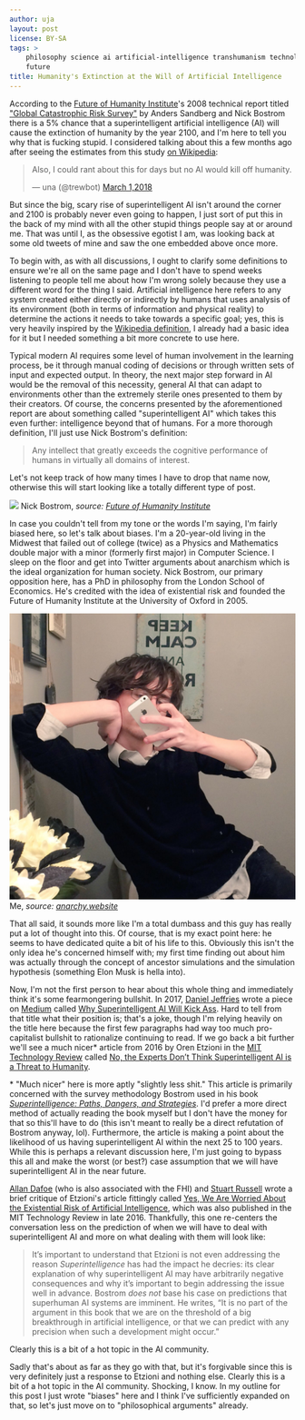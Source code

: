 ```yaml
---
author: uja
layout: post
license: BY-SA
tags: >
    philosophy science ai artificial-intelligence transhumanism technology rant
    future
title: Humanity's Extinction at the Will of Artificial Intelligence
---
```


According to the [Future of Humanity Institute][1]'s 2008 technical report
titled ["Global Catastrophic Risk Survey"][2] by Anders Sandberg and Nick
Bostrom there is a 5% chance that a superintelligent artificial intelligence
(AI) will cause the extinction of humanity by the year 2100, and I'm here to
tell you why that is fucking stupid. I considered talking about this a few
months ago after seeing the estimates from this study [on Wikipedia][3]:

<blockquote class="twitter-tweet" data-lang="en"><p lang="en" dir="ltr">
Also, I could rant about this for days but no AI would kill off humanity.</p>
&mdash; una (@trewbot)
<a href="https://twitter.com/trewbot/status/969113718603870208">March 1,2018</a>
</blockquote>
<script async src="https://platform.twitter.com/widgets.js" charset="utf-8">
</script>

But since the big, scary rise of superintelligent AI isn't around the corner and
2100 is probably never even going to happen, I just sort of put this in the back
of my mind with all the other stupid things people say at or around me. That was
until I, as the obsessive egotist I am, was looking back at some old tweets of
mine and saw the one embedded above once more.

To begin with, as with all discussions, I ought to clarify some definitions to
ensure we're all on the same page and I don't have to spend weeks listening to
people tell me about how I'm wrong solely because they use a different word for
the thing I said. Artificial intelligence here refers to any system created
either directly or indirectly by humans that uses analysis of its environment
(both in terms of information and physical reality) to determine the actions it
needs to take towards a specific goal; yes, this is very heavily inspired by the
[Wikipedia definition][4], I already had a basic idea for it but I needed
something a bit more concrete to use here.

Typical modern AI requires some level of human involvement in the learning
process, be it through manual coding of decisions or through written sets of
input and expected output. In theory, the next major step forward in AI would be
the removal of this necessity, general AI that can adapt to environments other
than the extremely sterile ones presented to them by their creators. Of course,
the concerns presented by the aforementioned report are about something called
"superintelligent AI" which takes this even further: intelligence beyond that of
humans. For a more thorough definition, I'll just use Nick Bostrom's definition:

> Any intellect that greatly exceeds the cognitive performance of humans in
virtually all domains of interest.

Let's not keep track of how many times I have to drop that name now, otherwise
this will start looking like a totally different type of post.

<div class="pullquote image left">
    <img src="https://www.fhi.ox.ac.uk/wp-content/uploads/DSC_0074.jpg">
    Nick Bostrom,
    <i>source: <a href="https://www.fhi.ox.ac.uk/press/images/">Future of
        Humanity Institute</a></i>
</div>

In case you couldn't tell from my tone or the words I'm saying, I'm fairly
biased here, so let's talk about biases. I'm a 20-year-old living in the Midwest
that failed out of college (twice) as a Physics and Mathematics double major
with a minor (formerly first major) in Computer Science. I sleep on the floor
and get into Twitter arguments about anarchism which is the ideal organization
for human society. Nick Bostrom, our primary opposition here, has a PhD in
philosophy from the London School of Economics. He's credited with the idea of
existential risk and founded the Future of Humanity Institute at the University
of Oxford in 2005.

<div class="pullquote image">
    <img src="/assets/img/me.jpg">
    Me,
    <i>source: <a href="/">anarchy.website</a></i>
</div>

That all said, it sounds more like I'm a total dumbass and this guy has really
put a lot of thought into this. Of course, that is my exact point here: he seems
to have dedicated quite a bit of his life to this. Obviously this isn't the only
idea he's concerned himself with; my first time finding out about him was
actually through the concept of ancestor simulations and the simulation
hypothesis (something Elon Musk is hella into).

Now, I'm not the first person to hear about this whole thing and immediately
think it's some fearmongering bullshit. In 2017, [Daniel Jeffries][5] wrote a
piece on [Medium][6] called [Why Superintelligent AI Will Kick Ass][7]. Hard to
tell from that title what their position is; that's a joke, though I'm relying
heavily on the title here because the first few paragraphs had way too much
pro-capitalist bullshit to rationalize continuing to read. If we go back a bit
further we'll see a much nicer\* article from 2016 by Oren Etzioni in the
[MIT Technology Review][8] called [No, the Experts Don’t Think Superintelligent
AI is a Threat to Humanity][9].

\* "Much nicer" here is more aptly "slightly less shit." This article is
primarily concerned with the survey methodology Bostrom used in his book
[_Superintelligence: Paths, Dangers, and Strategies_][10]. I'd prefer a more
direct method of actually reading the book myself but I don't have the money for
that so this'll have to do (this isn't meant to really be a direct refutation of
Bostrom anyway, lol). Furthermore, the article is making a point about the
likelihood of us having superintelligent AI within the next 25 to 100 years.
While this is perhaps a relevant discussion here, I'm just going to bypass this
all and make the worst (or best?) case assumption that we will have
superintelligent AI in the near future.

[Allan Dafoe][11] (who is also associated with the FHI) and [Stuart Russell][12]
wrote a brief critique of Etzioni's article fittingly called [Yes, We Are
Worried About the Existential Risk of Artificial Intelligence][13], which was
also published in the MIT Technology Review in late 2016. Thankfully, this one
re-centers the conversation less on the prediction of when we will have to deal
with superintelligent AI and more on what dealing with them will look like:

>It’s important to understand that Etzioni is not even addressing the reason
*Superintelligence* has had the impact he decries: its clear explanation of why
superintelligent AI may have arbitrarily negative consequences and why it’s
important to begin addressing the issue well in advance. Bostrom *does not* base
his case on predictions that superhuman AI systems are imminent. He writes, “It
is no part of the argument in this book that we are on the threshold of a big
breakthrough in artificial intelligence, or that we can predict with any
precision when such a development might occur.”

<div class="pullquote">
    Clearly this is a bit of a hot topic in the AI community.
</div>

Sadly that's about as far as they go with that, but it's forgivable since this
is very definitely just a response to Etzioni and nothing else. Clearly this is
a bit of a hot topic in the AI community. Shocking, I know. In my outline for
this post I just wrote "biases" here and I think I've sufficiently expanded on
that, so let's just move on to "philosophical arguments" already.

[1]: https://www.fhi.ox.ac.uk/
[2]: https://www.fhi.ox.ac.uk/reports/2008-1.pdf
[3]: https://en.wikipedia.org/wiki/Global_catastrophic_risk
[4]: https://en.wikipedia.org/wiki/Artificial_intelligence
[5]: https://hackernoon.com/@dan.jeffries
[6]: https://medium.com/
[7]: https://hackernoon.com/why-superintelligent-ai-will-kick-ass-38f8b25978c0
[8]: https://www.technologyreview.com/
[9]: https://www.technologyreview.com/s/602410/no-the-experts-dont-think-superintelligent-ai-is-a-threat-to-humanity/
[10]: https://global.oup.com/academic/product/superintelligence-9780199678112?cc=us&lang=en&
[11]: http://www.allandafoe.com/
[12]: http://people.eecs.berkeley.edu/~russell/
[13]: https://www.technologyreview.com/s/602776/yes-we-are-worried-about-the-existential-risk-of-artificial-intelligence/
